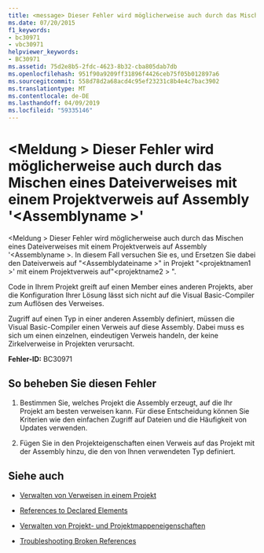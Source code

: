 ```yaml
---
title: <message> Dieser Fehler wird möglicherweise auch durch das Mischen eines Dateiverweises mit einem Projektverweis auf Assembly '<assemblyname>"
ms.date: 07/20/2015
f1_keywords:
- bc30971
- vbc30971
helpviewer_keywords:
- BC30971
ms.assetid: 75d2e8b5-2fdc-4623-8b32-cba805dab7db
ms.openlocfilehash: 951f90a9209ff31896f4426ceb75f05b012897a6
ms.sourcegitcommit: 558d78d2a68acd4c95ef23231c8b4e4c7bac3902
ms.translationtype: MT
ms.contentlocale: de-DE
ms.lasthandoff: 04/09/2019
ms.locfileid: "59335146"
---
```

# <a name="message-this-error-could-also-be-due-to-mixing-a-file-reference-with-a-project-reference-to-assembly-assemblyname"></a>\<Meldung > Dieser Fehler wird möglicherweise auch durch das Mischen eines Dateiverweises mit einem Projektverweis auf Assembly '\<Assemblyname >'
\<Meldung > Dieser Fehler wird möglicherweise auch durch das Mischen eines Dateiverweises mit einem Projektverweis auf Assembly '\<Assemblyname >. In diesem Fall versuchen Sie es, und Ersetzen Sie dabei den Dateiverweis auf "\<Assemblydateiname >" in Projekt "\<projektnamen1 >' mit einem Projektverweis auf"\<projektname2 > ".  
  
 Code in Ihrem Projekt greift auf einen Member eines anderen Projekts, aber die Konfiguration Ihrer Lösung lässt sich nicht auf die Visual Basic-Compiler zum Auflösen des Verweises.  
  
 Zugriff auf einen Typ in einer anderen Assembly definiert, müssen die Visual Basic-Compiler einen Verweis auf diese Assembly. Dabei muss es sich um einen einzelnen, eindeutigen Verweis handeln, der keine Zirkelverweise in Projekten verursacht.  
  
 **Fehler-ID:** BC30971  
  
## <a name="to-correct-this-error"></a>So beheben Sie diesen Fehler  
  
1. Bestimmen Sie, welches Projekt die Assembly erzeugt, auf die Ihr Projekt am besten verweisen kann. Für diese Entscheidung können Sie Kriterien wie den einfachen Zugriff auf Dateien und die Häufigkeit von Updates verwenden.  
  
2. Fügen Sie in den Projekteigenschaften einen Verweis auf das Projekt mit der Assembly hinzu, die den von Ihnen verwendeten Typ definiert.  
  
## <a name="see-also"></a>Siehe auch

- [Verwalten von Verweisen in einem Projekt](/visualstudio/ide/managing-references-in-a-project)
- [References to Declared Elements](../../../visual-basic/programming-guide/language-features/declared-elements/references-to-declared-elements.md)

- [Verwalten von Projekt- und Projektmappeneigenschaften](/visualstudio/ide/managing-project-and-solution-properties)
- [Troubleshooting Broken References](/visualstudio/ide/troubleshooting-broken-references)
